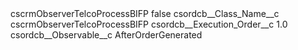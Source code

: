<?xml version="1.0" encoding="UTF-8"?>
<CustomMetadata xmlns="http://soap.sforce.com/2006/04/metadata" xmlns:xsi="http://www.w3.org/2001/XMLSchema-instance" xmlns:xsd="http://www.w3.org/2001/XMLSchema">
    <label>cscrmObserverTelcoProcessBIFP</label>
    <protected>false</protected>
    <values>
        <field>csordcb__Class_Name__c</field>
        <value xsi:type="xsd:string">cscrmObserverTelcoProcessBIFP</value>
    </values>
    <values>
        <field>csordcb__Execution_Order__c</field>
        <value xsi:type="xsd:double">1.0</value>
    </values>
    <values>
        <field>csordcb__Observable__c</field>
        <value xsi:type="xsd:string">AfterOrderGenerated</value>
    </values>
</CustomMetadata>
